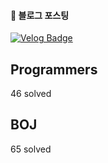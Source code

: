#### 🔽 블로그 포스팅
[![Velog Badge](https://img.shields.io/badge/Velog-20C997?style=flat-square&logo=Velog&logoColor=white&link=https://velog.io/@hiyoojeong)](https://velog.io/@hiyoojeong?tag=%EC%BD%94%EB%94%A9%ED%85%8C%EC%8A%A4%ED%8A%B8)

## Programmers
46 solved

## BOJ
65 solved